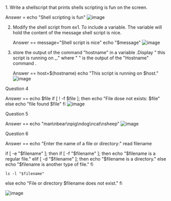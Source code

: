 1.⁠ ⁠Write a shellscript that prints shells scripting is fun on the screen. 

Answer = echo "Shell scripting is fun"
![image](https://github.com/atharavpatil77/OS_LAB_2/assets/142776774/4567289c-722b-41d1-93ca-53d052c74bdd)


2. Modify the shell script from ex1. To include a variable. The variable will hold the content of the message shell script is nice.

   Answer == message="Shell script is nice"
             echo "$message"
![image](https://github.com/atharavpatil77/OS_LAB_2/assets/142776774/d000ace9-6cc0-494f-9da7-e6a4cd52574b)

3. store the output of the command "hostname" in a variable .Display " this script is running on _." where " " is the output of the "Hostname" command .

   Answer == host=$(hostname)
             echo "This script is running on $host."
  ![image](https://github.com/atharavpatil77/OS_LAB_2/assets/142776774/793b113f-5862-4b33-a643-5c7f1efe2d49)

Question 4 


Answer == 
echo $file
 if [ ! -f $file ]; then
         echo "File dose not exists: $file"
 else
         echo "file found $file"
 fi
![image](https://github.com/atharavpatil77/OS_LAB_2/assets/142776774/e115ecc1-08ff-413e-85cc-4bf7b2b8e431) 


Question 5 

Answer == echo "man\nbear\npig\ndog\ncat\nsheep"
![image](https://github.com/atharavpatil77/OS_LAB_2/assets/142776774/d5589d54-1b28-46d4-b4e9-eecf1f485a02) 

Question 6 

Answer ==
echo "Enter the name of a file or directory:"
read filename

if [ -e "$filename" ]; then
    if [ -f "$filename" ]; then
        echo "$filename is a regular file."
    elif [ -d "$filename" ]; then
        echo "$filename is a directory."
    else
        echo "$filename is another type of file."
    fi

    ls -l "$filename"
else
    echo "File or directory $filename does not exist."
fi


![image](https://github.com/atharavpatil77/OS_LAB_2/assets/142776774/195b4822-fc1f-4568-be9f-9ce5a430420c)






   



